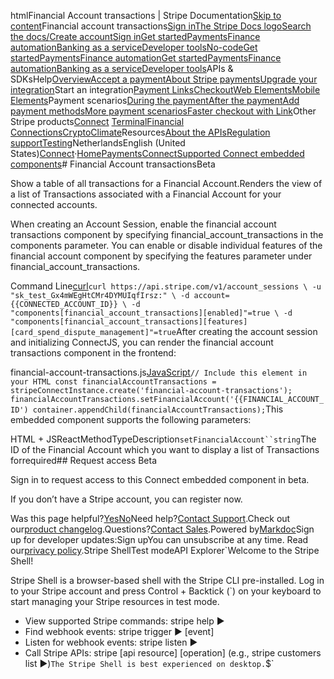 htmlFinancial Account transactions | Stripe Documentation[Skip to content](#main-content)Financial account transactions[Sign in](https://dashboard.stripe.com/login?redirect=https%3A%2F%2Fdocs.stripe.com%2Fconnect%2Fsupported-embedded-components%2Ffinancial-account-transactions)[The Stripe Docs logo](/)[Search the docs/](#)[Create account](https://dashboard.stripe.com/register/connect)[Sign in](https://dashboard.stripe.com/login?redirect=https%3A%2F%2Fdocs.stripe.com%2Fconnect%2Fsupported-embedded-components%2Ffinancial-account-transactions)[Get started](/get-started)[Payments](/payments)[Finance automation](/finance-automation)[Banking as a service](/financial-services)[Developer tools](/development)[No-code](/no-code)[Get started](/get-started)[Payments](/payments)[Finance automation](/finance-automation)[](#)[Get started](/get-started)[Payments](/payments)[Finance automation](/finance-automation)[Banking as a service](/financial-services)[Developer tools](/development)[](#)APIs & SDKsHelp[Overview](/docs/payments)[Accept a payment](#)[About Stripe payments](#)[Upgrade your integration](/docs/payments/upgrades)Start an integration[Payment Links](#)[Checkout](#)[Web Elements](#)[Mobile Elements](#)Payment scenarios[During the payment](#)[After the payment](#)[Add payment methods](#)[More payment scenarios](#)[Faster checkout with Link](#)Other Stripe products[Connect](#)
[Terminal](#)[Financial Connections](#)[Crypto](#)[Climate](#)Resources[About the APIs](#)[Regulation support](#)[Testing](/docs/testing)NetherlandsEnglish (United States)[](#)[](#)[Connect](/connect)·[Home](/docs)[Payments](/docs/payments)[Connect](/docs/connect)[Supported Connect embedded components](/docs/connect/supported-embedded-components)# Financial Account transactionsBeta

Show a table of all transactions for a Financial Account.Renders the view of a list of Transactions associated with a Financial Account for your connected accounts.

When creating an Account Session, enable the financial account transactions component by specifying financial_account_transactions in the components parameter. You can enable or disable individual features of the financial account component by specifying the features parameter under financial_account_transactions.

Command Line[curl](#)`curl https://api.stripe.com/v1/account_sessions \
  -u "sk_test_Gx4mWEgHtCMr4DYMUIqfIrsz:" \
  -d account={{CONNECTED_ACCOUNT_ID}} \
  -d "components[financial_account_transactions][enabled]"=true \
  -d "components[financial_account_transactions][features][card_spend_dispute_management]"=true`After creating the account session and initializing ConnectJS, you can render the financial account transactions component in the frontend:

financial-account-transactions.js[JavaScript](#)`// Include this element in your HTML
const financialAccountTransactions = stripeConnectInstance.create('financial-account-transactions');
financialAccountTransactions.setFinancialAccount('{{FINANCIAL_ACCOUNT_ID')
container.appendChild(financialAccountTransactions);`This embedded component supports the following parameters:

HTML + JSReactMethodTypeDescription`setFinancialAccount``string`The ID of the Financial Account which you want to display a list of Transactions forrequired## Request access  Beta

Sign in to request access to this Connect embedded component in beta.

If you don’t have a Stripe account, you can register now.

Was this page helpful?[Yes](#)[No](#)Need help?[Contact Support](https://support.stripe.com/).Check out our[product changelog](https://stripe.com/blog/changelog).Questions?[Contact Sales](https://stripe.com/contact/sales).Powered by[Markdoc](https://markdoc.dev)Sign up for developer updates:Sign upYou can unsubscribe at any time. Read our[privacy policy](https://stripe.com/privacy).Stripe ShellTest modeAPI Explorer[](https://stripe.com/docs/stripe-cli#install)`Welcome to the Stripe Shell!

Stripe Shell is a browser-based shell with the Stripe CLI pre-installed. Log in to your
Stripe account and press Control + Backtick (`) on your keyboard to start managing your Stripe
resources in test mode.

- View supported Stripe commands: stripe help ▶️
- Find webhook events: stripe trigger ▶️ [event]
- Listen for webhook events: stripe listen ▶
- Call Stripe APIs: stripe [api resource] [operation] (e.g., stripe customers list ▶️)`The Stripe Shell is best experienced on desktop.`$`
